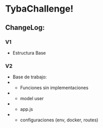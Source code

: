 # TybaChallenge!







## ChangeLog:

### V1
* Estructura Base

### V2
* Base de trabajo: 
 * *  Funciones sin implementaciones
 * *  model user
 * *  app.js
 * *  configuraciones (env, docker, routes)
